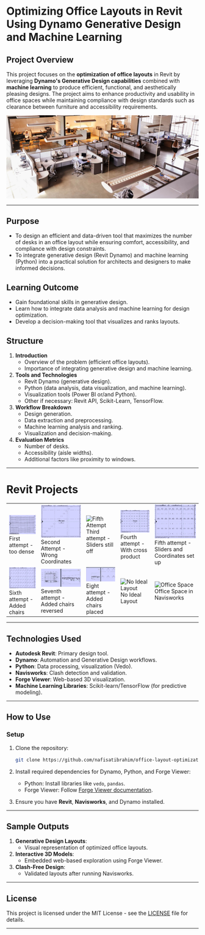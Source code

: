 # **Optimizing Office Layouts in Revit Using Dynamo Generative Design and Machine Learning**

## **Project Overview**
This project focuses on the **optimization of office layouts** in Revit by leveraging **Dynamo's Generative Design capabilities** combined with **machine learning** to produce efficient, functional, and aesthetically pleasing designs. The project aims to enhance productivity and usability in office spaces while maintaining compliance with design standards such as clearance between furniture and accessibility requirements.

![Office Layout Example](Images/office-optimization.jpg "Office Layout Example")

---

## Purpose  
- To design an efficient and data-driven tool that maximizes the number of desks in an office layout while ensuring comfort, accessibility, and compliance with design constraints.
- To integrate generative design (Revit Dynamo) and machine learning (Python) into a practical solution for architects and designers to make informed decisions.

## Learning Outcome
- Gain foundational skills in generative design.
- Learn how to integrate data analysis and machine learning for design optimization.
- Develop a decision-making tool that visualizes and ranks layouts.

## Structure
1. **Introduction**
    - Overview of the problem (efficient office layouts).
    - Importance of integrating generative design and machine learning.
2. **Tools and Technologies**
    - Revit Dynamo (generative design).
    - Python (data analysis, data visualization, and machine learning).
    - Visualization tools (Power BI or/and Python).
    - Other if necessary: Revit API, Scikit-Learn, TensorFlow.
3. **Workflow Breakdown**
    - Design generation.
    - Data extraction and preprocessing.
    - Machine learning analysis and ranking.
    - Visualization and decision-making.
4. **Evaluation Metrics**
    - Number of desks.
    - Accessibility (aisle widths).
    - Additional factors like proximity to windows.

---

# Revit Projects

<table>
  <tr>
    <td><img src="Revit%20projects/first-attempt-of-ofice-layout-too-dense.jpg" alt="Before Dynamo" width="200"><br>First attempt - too dense</td>
    <td><img src="Revit%20projects/second-attempt-wrong-coordinates.jpg" alt="Second Attempt" width="200"><br>Second Attempt - Wrong Coordinates</td>
    <td><img src="Revit%20projects/third-attempt-cross-product-sliders-off" alt="Fifth Attempt" width="200"><br>Third attempt - Sliders still off</td>
    <td><img src="Revit%20projects/fourth-attempt-cross-product-slider15.jpg" alt="Study Running" width="200"><br>Fourth attempt - With cross product</td>
    <td><img src="Revit%20projects/fifth-attempt-sliders-and-coordinates-fixed.jpg" alt="Navisworks" width="200"><br>Fifth attempt - Sliders and Coordinates set up</td>
  </tr>
  <tr>
    <td><img src="Revit%20projects/sisxth-attempt-added-chair-mispositioned.jpg" alt="Layout in Revit" width="200"><br>Sixth attempt - Added chairs</td>
    <td><img src="Revit%20projects/seven-attempt-added-chairs-reversed.jpg" alt="Overlap Issue" width="200"><br>Seventh attempt - Added chairs reversed </td>
    <td><img src="Revit%20projects/eight-attempt-chairs-rotation-fixed.jpg" alt="Empty Space" width="200"><br>Eight attempt - Added chairs placed</td>
    <td><img src="Revit%20projects/study-no-ideal-layout.jpg" alt="No Ideal Layout" width="200"><br>No Ideal Layout</td>
    <td><img src="Revit%20projects/office-space-navisworks.jpg" alt="Office Space" width="200"><br>Office Space in Navisworks</td>
  </tr>
</table>

---

## **Technologies Used**
- **Autodesk Revit**: Primary design tool.
- **Dynamo**: Automation and Generative Design workflows.
- **Python**: Data processing, visualization (Vedo).
- **Navisworks**: Clash detection and validation.
- **Forge Viewer**: Web-based 3D visualization.
- **Machine Learning Libraries**: Scikit-learn/TensorFlow (for predictive modeling).

---

## **How to Use**
### **Setup**
1. Clone the repository:
   ```bash
   git clone https://github.com/nafisatibrahim/office-layout-optimization_machine_learning.git
   ```
2. Install required dependencies for Dynamo, Python, and Forge Viewer:
   - Python: Install libraries like `vedo`, `pandas`.
   - Forge Viewer: Follow [Forge Viewer documentation](https://forge.autodesk.com/en/docs/viewer/v7/).

3. Ensure you have **Revit**, **Navisworks**, and Dynamo installed.

---

## **Sample Outputs**
1. **Generative Design Layouts**:
   - Visual representation of optimized office layouts.
2. **Interactive 3D Models**:
   - Embedded web-based exploration using Forge Viewer.
3. **Clash-Free Design**:
   - Validated layouts after running Navisworks.

---

## **License**
This project is licensed under the MIT License - see the [LICENSE](LICENSE) file for details.

---

